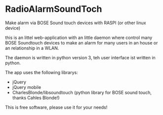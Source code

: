 # RadioAlarmSoundToch
Make alarm via BOSE Sound touch devices with RASPI (or other linux device)

this is an littel web-application with an little daemon where control many BOSE Soundtouch devices
to make an alarm for many users in an house or an relationship in a WLAN.

The daemon is written in python version 3, teh user interface ist written in python.

The app uses the following librarys:

 - jQuery
 - jQuery mobile
 - CharlesBlonde/libsoundtouch (python library for BOSE sound touch, thanks Cahles Blonde!)
 
 This is free software, please use it for your needs!
 
 
